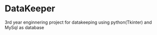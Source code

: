 # DataKeeper
3rd year enginnering project for datakeeping using python(Tkinter) and MySql as database
